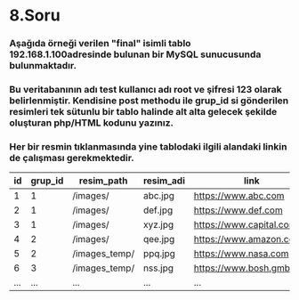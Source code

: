 # **8.Soru**

### Aşağıda örneği verilen "**final**" isimli tablo 192.168.1.100adresinde bulunan bir **MySQL** sunucusunda bulunmaktadır.

### Bu veritabanının adı **test** kullanıcı adı **root** ve şifresi **123** olarak belirlenmiştir. Kendisine post methodu ile grup_id si gönderilen resimleri tek sütunlu bir tablo halinde alt alta gelecek şekilde oluşturan php/HTML kodunu yazınız.

### Her bir resmin tıklanmasında yine tablodaki ilgili alandaki linkin de çalışması gerekmektedir.

| id  | grup_id | resim_path    | resim_adi | link                       |
| --- | ------- | ------------- | --------- | -------------------------- |
| 1   | 1       | /images/      | abc.jpg   | https://www.abc.com        |
| 2   | 1       | /images/      | def.jpg   | https://www.def.com        |
| 3   | 1       | /images/      | xyz.jpg   | https://www.capital.com.eu |
| 4   | 2       | /images/      | qee.jpg   | https://www.amazon.com     |
| 5   | 2       | /images_temp/ | ppq.jpg   | https://www.nasa.com       |
| 6   | 3       | /images_temp/ | nss.jpg   | https://www.bosh.gmbh.de   |
| ... | ...     | ...           | ...       | ...                        |
